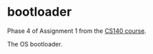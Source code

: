 # bootloader
Phase 4 of Assignment 1 from the [CS140 course](https://cs140e.sergio.bz/assignments/1-shell/).

The OS bootloader.
